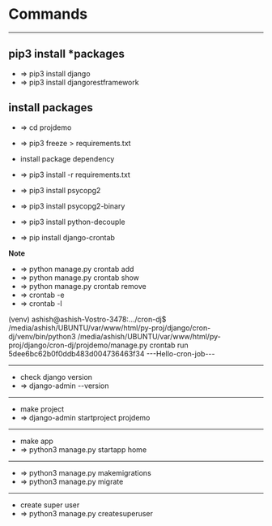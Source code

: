 # Commands
	

---
## pip3 install *packages
- => pip3 install django
- => pip3 install djangorestframework

## install packages
- => cd projdemo
- => pip3 freeze > requirements.txt
- install package dependency
- => pip3 install -r requirements.txt

- => pip3 install psycopg2
- => pip3 install psycopg2-binary
- => pip3 install python-decouple

- => pip install django-crontab


**Note**
- => python manage.py crontab add
- => python manage.py crontab show
- => python manage.py crontab remove
- => crontab -e
- => crontab -l


(venv) ashish@ashish-Vostro-3478:.../cron-dj$ /media/ashish/UBUNTU/var/www/html/py-proj/django/cron-dj/venv/bin/python3 /media/ashish/UBUNTU/var/www/html/py-proj/django/cron-dj/projdemo/manage.py crontab run 5dee6bc62b0f0ddb483d004736463f34
---Hello-cron-job---

---
- check django version
- => django-admin --version


---
- make project
- => django-admin startproject projdemo

---
- make app
- => python3 manage.py startapp home


---
- => python3 manage.py makemigrations
- => python3 manage.py migrate


---
- create super user
- => python3 manage.py createsuperuser